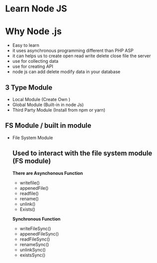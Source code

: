 # Learn Node JS

# Why Node .js

  - Easy to learn
  - it uses asynchronous programming different than PHP ASP
  - it can helps us to create open read write delete close file the server
  - use for collecting data 
  - use for creating API
  - node js can add delete modify data in your database





## 3 Type Module 
   - Local Module (Create Own )
   - Global Module (Built-in in node Js)
   - Third Party Module (Install from npm or yarn)



## FS Module / built in module
- File System Module
   ## Used to interact with the file system module (FS module)
     **There are Asynchonous Function**
     - writefile()
     - appenedFile()
     - readfile()
     - rename()
     - unlink()
     - Exists()

     **Synchronous Function**
     - writeFileSync()
     - appenedFileSync()
     - readFileSync()
     - renameSync()
     - unlinkSync()
     - existsSync()



 
